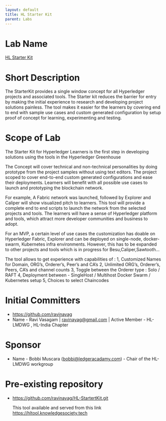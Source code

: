 ```yaml
---
layout: default
title: HL Starter Kit
parent: Labs
---
```


# Lab Name
[HL Starter Kit](https://github.com/hyperledger-labs/HL-StarterKit)

# Short Description

The StarterKit provides a single window concept for all Hyperledger projects and associated tools. The Starter kit reduces the barrier for entry by making the initial experience to research and developing project solutions painless. The tool makes it easier for the learners by covering end to end  with sample use cases and custom generated configuration by setup proof of concept for learning, experimenting and testing.


# Scope of Lab

The Starter Kit for Hyperledger Learners is the first step in developing solutions using the tools in the Hyperledger Greenhouse

The Concept will cover technical and non-technical personalities by doing prototype from the project samples without using text editors. The project scoped to cover end-to-end custom generated configurations and ease their deployments. Learners will benefit with all possible use cases to launch and prototyping the blockchain network.

For example, A Fabric network was launched, followed by Explorer and Caliper will show visualized pitch to learners.
This tool will provide a complete end to end scripts to launch the network from the selected projects and tools. The learners will have a sense of Hyperledger platform and tools, which attract more developer communities and business to adopt.

For an MVP, a certain level of use cases the customization has doable on Hyperledger Fabric, Explorer and can be deployed on single-node, docker-swarm, Kubernetes infra environments. However, this has to be expanded to other projects and tools which is in progress for Besu,Caliper,Sawtooth...

The tool allows to get experience with capabilities of :
 1, Customized Names for Domain, ORG’s, Orderer’s, Peer’s and CA’s
 2, Unlimited ORG’s, Orderer’s, Peers, CA’s  and channel  counts
 3, Toggle between the Orderer type : Solo  / RAFT
 4, Deployment between - SingleHost / Multihost Docker Swarm / Kubernetes setup
 5, Choices to select Chaincodes


# Initial Committers

- https://github.com/ravinayag
- Name - Ravi Vasagam | ravinayag@gmail.com | Active Member - HL-LMDWG , HL-India Chapter 

# Sponsor

- Name - Bobbi Muscara (bobbi@ledgeracadamy.com) - Chair of the HL-LMDWG workgroup

# Pre-existing repository

- https://github.com/ravinayag/HL-StartertKit.git

   This tool available and served from this link https://hltool.knowledgesociety.tech
